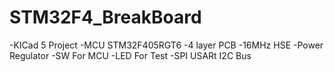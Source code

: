 # STM32F4_BreakBoard
-KICad 5 Project
-MCU STM32F405RGT6
-4 layer PCB
-16MHz HSE 
-Power Regulator 
-SW For MCU
-LED For Test 
-SPI USARt I2C Bus 

